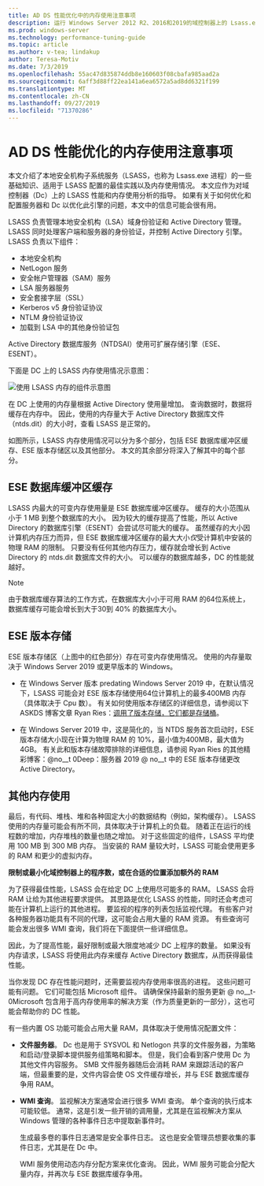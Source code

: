 ```yaml
---
title: AD DS 性能优化中的内存使用注意事项
description: 运行 Windows Server 2012 R2、2016和2019的域控制器上的 Lsass.exe 进程的内存使用率。
ms.prod: windows-server
ms.technology: performance-tuning-guide
ms.topic: article
ms.author: v-tea; lindakup
author: Teresa-Motiv
ms.date: 7/3/2019
ms.openlocfilehash: 55ac47d835874ddb8e160603f08cbafa985aad2a
ms.sourcegitcommit: 6aff3d88ff22ea141a6ea6572a5ad8dd6321f199
ms.translationtype: MT
ms.contentlocale: zh-CN
ms.lasthandoff: 09/27/2019
ms.locfileid: "71370286"
---
```

# <a name="memory-usage-considerations-for-ad-ds-performance-tuning"></a>AD DS 性能优化的内存使用注意事项

本文介绍了本地安全机构子系统服务（LSASS，也称为 Lsass.exe 进程）的一些基础知识、适用于 LSASS 配置的最佳实践以及内存使用情况。 本文应作为对域控制器（Dc）上的 LSASS 性能和内存使用分析的指导。 如果有关于如何优化和配置服务器和 Dc 以优化此引擎的问题，本文中的信息可能会很有用。  

LSASS 负责管理本地安全机构（LSA）域身份验证和 Active Directory 管理。 LSASS 同时处理客户端和服务器的身份验证，并控制 Active Directory 引擎。 LSASS 负责以下组件：  

- 本地安全机构
- NetLogon 服务
- 安全帐户管理器（SAM）服务
- LSA 服务器服务
- 安全套接字层（SSL）
- Kerberos v5 身份验证协议
- NTLM 身份验证协议
- 加载到 LSA 中的其他身份验证包

Active Directory 数据库服务（NTDSAI）使用可扩展存储引擎（ESE、ESENT）。

下面是 DC 上的 LSASS 内存使用情况示意图：

![使用 LSASS 内存的组件示意图](media/domain-controller-lsass-memory-usage.png)  

在 DC 上使用的内存量根据 Active Directory 使用量增加。 查询数据时，数据将缓存在内存中。 因此，使用的内存量大于 Active Directory 数据库文件（ntds.dit）的大小时，查看 LSASS 是正常的。

如图所示，LSASS 内存使用情况可以分为多个部分，包括 ESE 数据库缓冲区缓存、ESE 版本存储区以及其他部分。 本文的其余部分将深入了解其中的每个部分。

## <a name="ese-database-buffer-cache"></a>ESE 数据库缓冲区缓存  
LSASS 内最大的可变内存使用量是 ESE 数据库缓冲区缓存。 缓存的大小范围从小于 1 MB 到整个数据库的大小。 因为较大的缓存提高了性能，所以 Active Directory 的数据库引擎（ESENT）会尝试尽可能大的缓存。 虽然缓存的大小因计算机内存压力而异，但 ESE 数据库缓冲区缓存的最大大小*仅*受计算机中安装的物理 RAM 的限制。 只要没有任何其他内存压力，缓存就会增长到 Active Directory 的 ntds.dit 数据库文件的大小。 可以缓存的数据库越多，DC 的性能就越好。  
  
> [!NOTE]
> 由于数据库缓存算法的工作方式，在数据库大小小于可用 RAM 的64位系统上，数据库缓存可能会增长到大于30到 40% 的数据库大小。

## <a name="ese-version-store"></a>ESE 版本存储

ESE 版本存储区（上图中的红色部分）存在可变内存使用情况。 使用的内存量取决于 Windows Server 2019 或更早版本的 Windows。

- 在 Windows Server 版本 predating Windows Server 2019 中，在默认情况下，LSASS 可能会对 ESE 版本存储使用64位计算机上的最多400MB 内存（具体取决于 Cpu 数）。 有关如何使用版本存储区的详细信息，请参阅以下 ASKDS 博客文章 Ryan Ries：[调用了版本存储，它们都是存储桶](https://techcommunity.microsoft.com/t5/Ask-the-Directory-Services-Team/The-Version-Store-Called-and-They-8217-re-All-Out-of-Buckets/ba-p/400415)。

- 在 Windows Server 2019 中，这是简化的，当 NTDS 服务首次启动时，ESE 版本存储大小现在计算为物理 RAM 的 10%，最小值为400MB，最大值为4GB。 有关此和版本存储故障排除的详细信息，请参阅 Ryan Ries 的其他精彩博客：@no__t 0Deep：服务器 2019 @ no__t 中的 ESE 版本存储更改 Active Directory。

## <a name="other-memory-use"></a>其他内存使用

最后，有代码、堆栈、堆和各种固定大小的数据结构（例如，架构缓存）。 LSASS 使用的内存量可能会有所不同，具体取决于计算机上的负载。 随着正在运行的线程数的增加，内存堆栈的数量也随之增加。 对于这些固定的组件，LSASS 平均使用 100 MB 到 300 MB 内存。 当安装的 RAM 量较大时，LSASS 可能会使用更多的 RAM 和更少的虚拟内存。

**限制或最小化域控制器上的程序数，或在合适的位置添加额外的 RAM**

为了获得最佳性能，LSASS 会在给定 DC 上使用尽可能多的 RAM。 LSASS 会将 RAM 让给为其他进程要求提供。 其思路是优化 LSASS 的性能，同时还会考虑可能在计算机上运行的其他进程。 要监视的程序的列表包括监视代理。 有些客户对各种服务器功能具有不同的代理，这可能会占用大量的 RAM 资源。 有些查询可能会发出很多 WMI 查询，我们将在下面提供一些详细信息。

因此，为了提高性能，最好限制或最大限度地减少 DC 上程序的数量。 如果没有内存请求，LSASS 将使用此内存来缓存 Active Directory 数据库，从而获得最佳性能。

当你发现 DC 存在性能问题时，还需要监视内存使用率很高的进程。 这些问题可能有问题。 它们可能包括 Microsoft 组件。 请确保保持最新的服务更新 @ no__t-0Microsoft 包含用于高内存使用率的解决方案（作为质量更新的一部分），这也可能会帮助你的 DC 性能。

有一些内置 OS 功能可能会占用大量 RAM，具体取决于使用情况配置文件：

- **文件服务器**。 Dc 也是用于 SYSVOL 和 Netlogon 共享的文件服务器，为策略和启动/登录脚本提供服务组策略和脚本。
  但是，我们会看到客户使用 Dc 为其他文件内容服务。 SMB 文件服务器随后会消耗 RAM 来跟踪活动的客户端，但最重要的是，文件内容会使 OS 文件缓存增长，并与 ESE 数据库缓存争用 RAM。  

- **WMI 查询**。 监视解决方案通常会进行很多 WMI 查询。 单个查询的执行成本可能较低。 通常，这是引发一些开销的调用量，尤其是在监视解决方案从 Windows 管理的各种事件日志中提取新事件时。  

  生成最多卷的事件日志通常是安全事件日志。 这也是安全管理员想要收集的事件日志，尤其是在 Dc 中。  

  WMI 服务使用动态内存分配方案来优化查询。 因此，WMI 服务可能会分配大量内存，并再次与 ESE 数据库缓存争用。  
